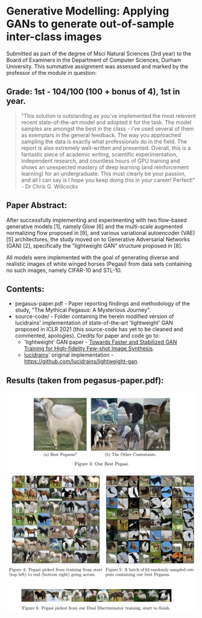 # Generative Modelling: Applying GANs to generate out-of-sample inter-class images
Submitted as part of the degree of Msci Natural Sciences (3rd year) to the Board of Examiners in the Department of Computer Sciences, Durham University. 
This summative assignment was assessed and marked by the professor of the module in question:
## Grade: 1st - 104/100 (100 + bonus of 4), 1st in year.
> "This solution is outstanding as you’ve implemented the most relevent recent state-of-the-art model and
> adopted it for the task. The model samples are amongst the best in the class - i’ve used several of them as
> exemplars in the general feedback. The way you approached sampling the data is exactly what professionals
> do in the field. The report is also extremely well-written and presented.
> Overall, this is a fantastic piece of academic writing, scientific experimentation, independent research, and countless
> hours of GPU training and shows an unexpected mastery of deep learning (and reinforcement learning) for
> an undergraduate. This must clearly be your passion, and all I can say is I hope you keep doing this in your
> career! Perfect!" - Dr Chris G. Willcocks

## Paper Abstract:
After successfully implementing and experimenting with two flow-based
generative models [1], namely Glow [6] and the multi-scale augmented normalizing flow proposed in [9], and various variational autoencoder (VAE)
[5] architectures, the study moved on to Generative Adversarial Networks
(GAN) [2], specifically the ”lightweight GAN” structure proposed in [8].

All models were implemented with the goal of generating diverse and realistic images of white winged horses (Pegasi) from data sets containing no
such images, namely CIFAR-10 and STL-10.

## Contents:
* pegasus-paper.pdf - Paper reporting findings and methodology of the study, "The Mythical Pegasus: A Mysterious Journey".
* source-code/ - Folder containing the herein modified version of lucidrains' implementation of state-of-the-art 'lightweight' GAN proposed in ICLR 2021 (this source-code has yet to be cleaned and commented, apologies). Credits for paper and code go to:
    - 'lightweight' GAN paper - [Towards Faster and Stabilized GAN Training for High-fidelity Few-shot Image Synthesis](https://openreview.net/forum?id=1Fqg133qRaI).
    - [lucidrains](https://github.com/lucidrains/)' original implementation - https://github.com/lucidrains/lightweight-gan.

## Results (taken from pegasus-paper.pdf):
![Best Pegasus](results-image-1.png?raw=true "Best Pegasus")
![Other Pegasi](results-image-2.png?raw=true "Other Pegasi")
